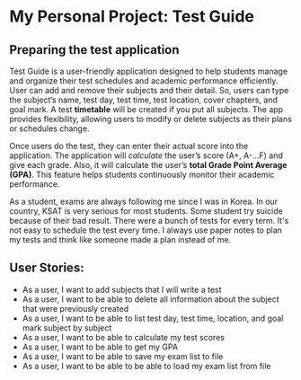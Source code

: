 # My Personal Project: Test Guide

## Preparing the test application

Test Guide is a user-friendly application designed to help students manage and organize their test schedules and academic performance efficiently. User can add and remove their subjects and their detail. So, users can type the subject’s name, test day, test time, test location, cover chapters, and goal mark. A test **timetable** will be created if you put all subjects. The app provides flexibility, allowing users to modify or delete subjects as their plans or schedules change.
<br>

Once users do the test, they can enter their actual score into the application. The application will *calculate* the user’s score (A+, A-…F) and give each grade. Also, it will calculate the user’s **total Grade Point Average (GPA)**. This feature helps students continuously monitor their academic performance.
<br>

As a student, exams are always following me since I was in Korea. In our country, KSAT is very serious for most students. Some student try suicide because of their bad result. There were a bunch of tests for every term. It's not easy to schedule the test every time. I always use paper notes to plan my tests and think like someone made a plan instead of me. 
<br> 

## User Stories: <br>
- As a user, I want to add subjects that I will write a test <br>
- As a user, I want to be able to delete all information about the subject that were previously created <br>
- As a user, I want to be able to list test day, test time, location, and goal mark subject by subject <br> 
- As a user, I want to be able to calculate my test scores <br> 
- As a user, I want to be able to get my GPA <br> 
- As a user, I want to be able to save my exam list to file 
- As a user, I want to be able to be able to load my exam list from file

